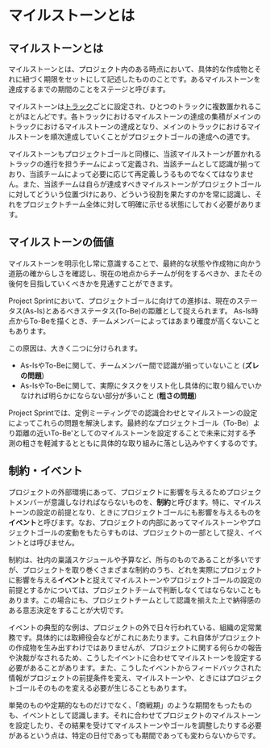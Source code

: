 # マイルストーンとは

## マイルストーンとは

マイルストーンとは、プロジェクト内のある時点において、具体的な作成物とそれに紐づく期限をセットにして記述したもののことです。あるマイルストーンを達成するまでの期間のことをステージと呼びます。

マイルストーンは[トラック](tracks.md)ごとに設定され、ひとつのトラックに複数置かれることがほとんどです。各トラックにおけるマイルストーンの達成の集積がメインのトラックにおけるマイルストーンの達成となり、メインのトラックにおけるマイルストーンを順次達成していくことがプロジェクトゴールの達成への道です。

マイルストーンもプロジェクトゴールと同様に、当該マイルストーンが置かれるトラックの進行を担うチームによって定義され、当該チームとして認識が揃っており、当該チームによって必要に応じて再定義しうるものでなくてはなりません。また、当該チームは自らが達成すべきマイルストーンがプロジェクトゴールに対してどういう位置づけにあり、どういう役割を果たすのかを常に認識し、それをプロジェクトチーム全体に対して明確に示せる状態にしておく必要があります。

## マイルストーンの価値

マイルストーンを明示化し常に意識することで、最終的な状態や作成物に向かう道筋の確からしさを確認し、現在の地点からチームが何をするべきか、またその後何を目指していくべきかを見通すことができます。

Project Sprintにおいて、プロジェクトゴールに向けての進捗は、現在のステータス(As-Is)とあるべきステータス(To-Be)の距離として捉えられます。 As-Is時点からTo-Beを描くとき、チームメンバーによってはあまり確度が高くないこともあります。

この原因は、大きく二つに分けられます。

* As-IsやTo-Beに関して、チームメンバー間で認識が揃っていないこと (**ズレの問題**)
* As-IsやTo-Beに関して、実際にタスクをリスト化し具体的に取り組んでいかなければ明らかにならない部分が多いこと (**粗さの問題**)

Project Sprintでは、定例ミーティングでの認識合わせとマイルストーンの設定によってこれらの問題を解決します。最終的なプロジェクトゴール（To-Be）より距離の近いTo-Be'としてのマイルストーンを設定することで未来に対する予測の粗さを軽減するとともに具体的な取り組みに落とし込みやすくするのです。


## 制約・イベント

プロジェクトの外部環境にあって、プロジェクトに影響を与えるためプロジェクトメンバーが意識しなければならないものを、**制約**と呼びます。特に、マイルストーンの設定の前提となり、ときにプロジェクトゴールにも影響を与えるものを**イベント**と呼びます。なお、プロジェクトの内部にあってマイルストーンやプロジェクトゴールの変動をもたらすものは、プロジェクトの一部として捉え、イベントとは呼びません。

制約は、社内の稟議スケジュールや予算など、所与のものであることが多いですが、プロジェクトを取り巻くさまざまな制約のうち、どれを実際にプロジェクトに影響を与える**イベント**と捉えてマイルストーンやプロジェクトゴールの設定の前提とするかについては、プロジェクトチームで判断しなくてはならないこともあります。この場合にも、プロジェクトチームとして認識を揃えた上で納得感のある意志決定をすることが大切です。

イベントの典型的な例は、プロジェクトの外で日々行われている、組織の定常業務です。具体的には取締役会などがこれにあたります。これ自体がプロジェクトの作成物を生み出すわけではありませんが、プロジェクトに関する何らかの報告や決裁がなされるため、こうしたイベントに合わせてマイルストーンを設定する必要があることがあります。また、こうしたイベントからフィードバックされた情報がプロジェクトの前提条件を変え、マイルストーンや、ときにはプロジェクトゴールそのものを変える必要が生じることもあります。

単発のものや定期的なものだけでなく、「商戦期」のような期間をもったものも、イベントとして認識します。それに合わせてプロジェクトのマイルストーンを設定したり、その結果を受けてマイルストーンやゴールを調整したりする必要があるという点は、特定の日付であっても期間であっても変わらないからです。
